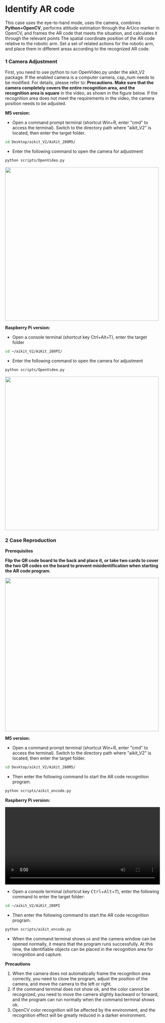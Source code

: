 
# Identify AR code

This case uses the eye-to-hand mode, uses the camera, combines **Python+OpenCV**, performs attitude estimation through the ArUco marker in OpenCV, and frames the AR code that meets the situation, and calculates it through the relevant points The spatial coordinate position of the AR code relative to the robotic arm. Set a set of related actions for the robotic arm, and place them in different areas according to the recognized AR code.


### **1 Camera Adjustment**

 First, you need to use python to run OpenVideo.py under the aikit_V2 package. If the enabled camera is a computer camera, cap_num needs to be modified. For details, please refer to: **Precautions. Make sure that the camera completely covers the entire recognition area, and the recognition area is square** in the video, as shown in the figure below. If the recognition area does not meet the requirements in the video, the camera position needs to be adjusted.

**M5 version:**

* Open a command prompt terminal (shortcut Win+R, enter "cmd" to access the terminal). Switch to the directory path where "aikit_V2" is located, then enter the target folder.

```bash
cd Desktop/aikit_V2/AiKit_280M5/
```

* Enter the following command to open the camera for adjustment

```bash
python scripts/OpenVideo.py
```

<img src =../../../../resourse/13-AdvancedKit/AiKitV2.0/color-1.png
width ="500"  align = "center">

**Raspberry Pi version:**

 * Open a console terminal (shortcut key Ctrl+Alt+T), enter the target folder

```bash
cd ~/aikit_V2/AiKit_280PI/
```

* Enter the following command to open the camera for adjustment

```bash
python scripts/OpenVideo.py
```

<img src =../../../../resourse/13-AdvancedKit/AiKitV2.0/color-1.png
width ="500"  align = "center">

### **2 Case Reproduction**

**Prerequisites**

**Flip the QR code board to the back and place it, or take two cards to cover the two QR codes on the board to prevent misidentification when starting the AR code program.**

<img src =../../../../resourse/13-AdvancedKit/AiKitV2.0/260aruco-1.png
width ="500"  align = "center">

**M5 version:**

* Open a command prompt terminal (shortcut Win+R, enter "cmd" to access the terminal). Switch to the directory path where "aikit_V2" is located, then enter the target folder.

```bash
cd Desktop/aikit_V2/AiKit_280M5/
```

- Then enter the following command to start the AR code recognition program.

```bash
python scripts/aikit_encode.py
```

**Raspberry Pi version:**

<video id="my-video" class="video-js" controls preload="auto" width="100%" data-setup='{"aspectRatio":"16:9"}'>
  <source src="../../../../resourse/13-AdvancedKit/AiKitV2.0/aikit_280pi_python_encode.mp4" type='video/mp4' >
</video>

- Open a console terminal (shortcut key <kbd>Ctrl</kbd>+<kbd>Alt</kbd>+<kbd>T</kbd>), enter the following command to enter the target folder:

```bash
cd ~/aikit_V2/AiKit_280PI
```

- Then enter the following command to start the AR code recognition program.

```bash
python scripts/aikit_encode.py
```

- When the command terminal shows `ok` and the camera window can be opened normally, it means that the program runs successfully. At this time, the identifiable objects can be placed in the recognition area for recognition and capture.

**Precautions**

1. When the camera does not automatically frame the recognition area correctly, you need to close the program, adjust the position of the camera, and move the camera to the left or right.
2. If the command terminal does not show ok, and the color cannot be recognized, you need to move the camera slightly backward or forward, and the program can run normally when the command terminal shows ok.
3. OpenCV color recognition will be affected by the environment, and the recognition effect will be greatly reduced in a darker environment.
